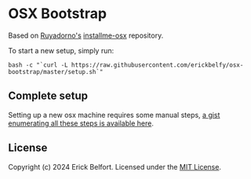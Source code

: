 # OSX Bootstrap

Based on [Ruyadorno's](https://github.com/ruyadorno) [installme-osx](https://github.com/ruyadorno/installme-osx) repository.


To start a new setup, simply run:

```shell
bash -c "`curl -L https://raw.githubusercontent.com/erickbelfy/osx-bootstrap/master/setup.sh`"
```

## Complete setup

Setting up a new osx machine requires some manual steps, [a gist enumerating all these steps is available here](https://gist.github.com/erickbelfy/6900746).

## License

Copyright (c) 2024 Erick Belfort. Licensed under the [MIT License](http://www.opensource.org/licenses/mit-license.php).

